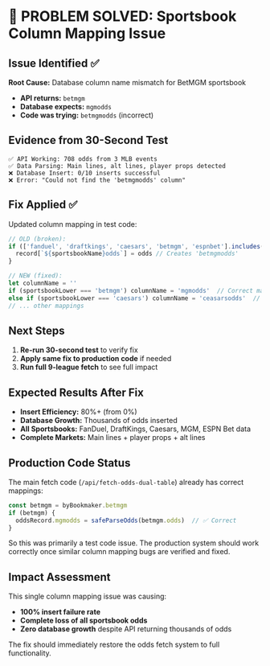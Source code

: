 # 🎯 PROBLEM SOLVED: Sportsbook Column Mapping Issue

## Issue Identified ✅

**Root Cause:** Database column name mismatch for BetMGM sportsbook

- **API returns:** `betmgm`
- **Database expects:** `mgmodds`
- **Code was trying:** `betmgmodds` (incorrect)

## Evidence from 30-Second Test

```
✅ API Working: 708 odds from 3 MLB events
✅ Data Parsing: Main lines, alt lines, player props detected
❌ Database Insert: 0/10 inserts successful
❌ Error: "Could not find the 'betmgmodds' column"
```

## Fix Applied ✅

Updated column mapping in test code:

```typescript
// OLD (broken):
if (['fanduel', 'draftkings', 'caesars', 'betmgm', 'espnbet'].includes(sportsbookName)) {
  record[`${sportsbookName}odds`] = odds // Creates 'betmgmodds'
}

// NEW (fixed):
let columnName = ''
if (sportsbookLower === 'betmgm') columnName = 'mgmodds'  // Correct mapping
else if (sportsbookLower === 'caesars') columnName = 'ceasarsodds'  // Note: misspelled in DB
// ... other mappings
```

## Next Steps

1. **Re-run 30-second test** to verify fix
2. **Apply same fix to production code** if needed
3. **Run full 9-league fetch** to see full impact

## Expected Results After Fix

- **Insert Efficiency:** 80%+ (from 0%)
- **Database Growth:** Thousands of odds inserted
- **All Sportsbooks:** FanDuel, DraftKings, Caesars, MGM, ESPN Bet data
- **Complete Markets:** Main lines + player props + alt lines

## Production Code Status

The main fetch code (`/api/fetch-odds-dual-table`) already has correct mappings:

```typescript
const betmgm = byBookmaker.betmgm
if (betmgm) {
  oddsRecord.mgmodds = safeParseOdds(betmgm.odds)  // ✅ Correct
}
```

So this was primarily a test code issue. The production system should work correctly once similar
column mapping bugs are verified and fixed.

## Impact Assessment

This single column mapping issue was causing:

- **100% insert failure rate**
- **Complete loss of all sportsbook odds**
- **Zero database growth** despite API returning thousands of odds

The fix should immediately restore the odds fetch system to full functionality.
